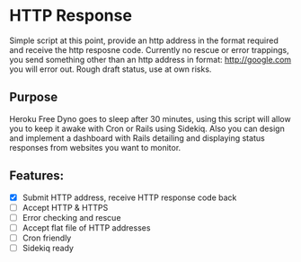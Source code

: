 # HTTP Response

Simple script at this point, provide an http address in the format required and receive the http resposne code. Currently no rescue or error trappings, you send something other than an http address in format: http://google.com you will error out. Rough draft status, use at own risks.

## Purpose

Heroku Free Dyno goes to sleep after 30 minutes, using this script will allow you to keep it awake with Cron or Rails using Sidekiq. Also you can design and implement a dashboard with Rails detailing and displaying status responses from websites you want to monitor.

## Features:

- [x] Submit HTTP address, receive HTTP response code back
- [ ] Accept HTTP & HTTPS
- [ ] Error checking and rescue
- [ ] Accept flat file of HTTP addresses
- [ ] Cron friendly
- [ ] Sidekiq ready
